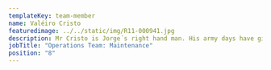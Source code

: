 ```yaml
---
templateKey: team-member
name: Valéiro Cristo
featuredimage: ../../static/img/R11-000941.jpg
description: Mr Cristo is Jorge´s right hand man. His army days have given him great experience to tackle all our pesky maintenance jobs! Ever willing and ever cheerful, Cristo is always happy to help and will go the extra mile to try and solve the issue at hand.
jobTitle: "Operations Team: Maintenance"
position: "8"
---
```


